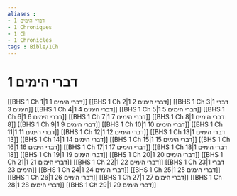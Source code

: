 ```yaml
---
aliases : 
- 1 דברי הימים
- 1 Chroniques
- 1 Ch
- 1 Chronicles
tags : Bible/1Ch
---
```


# 1 דברי הימים

[[BHS 1 Ch 1|1 דברי הימים 1]]
[[BHS 1 Ch 2|1 דברי הימים 2]]
[[BHS 1 Ch 3|1 דברי הימים 3]]
[[BHS 1 Ch 4|1 דברי הימים 4]]
[[BHS 1 Ch 5|1 דברי הימים 5]]
[[BHS 1 Ch 6|1 דברי הימים 6]]
[[BHS 1 Ch 7|1 דברי הימים 7]]
[[BHS 1 Ch 8|1 דברי הימים 8]]
[[BHS 1 Ch 9|1 דברי הימים 9]]
[[BHS 1 Ch 10|1 דברי הימים 10]]
[[BHS 1 Ch 11|1 דברי הימים 11]]
[[BHS 1 Ch 12|1 דברי הימים 12]]
[[BHS 1 Ch 13|1 דברי הימים 13]]
[[BHS 1 Ch 14|1 דברי הימים 14]]
[[BHS 1 Ch 15|1 דברי הימים 15]]
[[BHS 1 Ch 16|1 דברי הימים 16]]
[[BHS 1 Ch 17|1 דברי הימים 17]]
[[BHS 1 Ch 18|1 דברי הימים 18]]
[[BHS 1 Ch 19|1 דברי הימים 19]]
[[BHS 1 Ch 20|1 דברי הימים 20]]
[[BHS 1 Ch 21|1 דברי הימים 21]]
[[BHS 1 Ch 22|1 דברי הימים 22]]
[[BHS 1 Ch 23|1 דברי הימים 23]]
[[BHS 1 Ch 24|1 דברי הימים 24]]
[[BHS 1 Ch 25|1 דברי הימים 25]]
[[BHS 1 Ch 26|1 דברי הימים 26]]
[[BHS 1 Ch 27|1 דברי הימים 27]]
[[BHS 1 Ch 28|1 דברי הימים 28]]
[[BHS 1 Ch 29|1 דברי הימים 29]]
